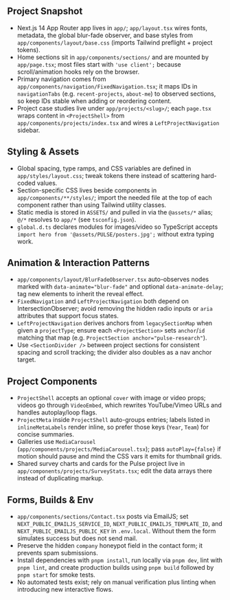 ## Project Snapshot
- Next.js 14 App Router app lives in `app/`; `app/layout.tsx` wires fonts, metadata, the global blur-fade observer, and base styles from `app/components/layout/base.css` (imports Tailwind preflight + project tokens).
- Home sections sit in `app/components/sections/` and are mounted by `app/page.tsx`; most files start with `'use client';` because scroll/animation hooks rely on the browser.
- Primary navigation comes from `app/components/navigation/FixedNavigation.tsx`; it maps IDs in `navigationTabs` (e.g. `recent-projects`, `about-me`) to observed sections, so keep IDs stable when adding or reordering content.
- Project case studies live under `app/projects/<slug>/`; each `page.tsx` wraps content in `<ProjectShell>` from `app/components/projects/index.tsx` and wires a `LeftProjectNavigation` sidebar.

## Styling & Assets
- Global spacing, type ramps, and CSS variables are defined in `app/styles/layout.css`; tweak tokens there instead of scattering hard-coded values.
- Section-specific CSS lives beside components in `app/components/**/styles/`; import the needed file at the top of each component rather than using Tailwind utility classes.
- Static media is stored in `ASSETS/` and pulled in via the `@assets/*` alias; `@/*` resolves to `app/*` (see `tsconfig.json`).
- `global.d.ts` declares modules for images/video so TypeScript accepts `import hero from '@assets/PULSE/posters.jpg';` without extra typing work.

## Animation & Interaction Patterns
- `app/components/layout/BlurFadeObserver.tsx` auto-observes nodes marked with `data-animate="blur-fade"` and optional `data-animate-delay`; tag new elements to inherit the reveal effect.
- `FixedNavigation` and `LeftProjectNavigation` both depend on IntersectionObserver; avoid removing the hidden radio inputs or `aria` attributes that support focus states.
- `LeftProjectNavigation` derives anchors from `legacySectionMap` when given a `projectType`; ensure each `<ProjectSection>` sets `anchor`/`id` matching that map (e.g. `ProjectSection anchor="pulse-research"`).
- Use `<SectionDivider />` between project sections for consistent spacing and scroll tracking; the divider also doubles as a nav anchor target.

## Project Components
- `ProjectShell` accepts an optional `cover` with image or video props; videos go through `VideoEmbed`, which rewrites YouTube/Vimeo URLs and handles autoplay/loop flags.
- `ProjectMeta` inside `ProjectShell` auto-groups entries; labels listed in `inlineMetaLabels` render inline, so prefer those keys (`Year`, `Team`) for concise summaries.
- Galleries use `MediaCarousel` (`app/components/projects/MediaCarousel.tsx`); pass `autoPlay={false}` if motion should pause and mind the CSS vars it emits for thumbnail grids.
- Shared survey charts and cards for the Pulse project live in `app/components/projects/SurveyStats.tsx`; edit the data arrays there instead of duplicating markup.

## Forms, Builds & Env
- `app/components/sections/Contact.tsx` posts via EmailJS; set `NEXT_PUBLIC_EMAILJS_SERVICE_ID`, `NEXT_PUBLIC_EMAILJS_TEMPLATE_ID`, and `NEXT_PUBLIC_EMAILJS_PUBLIC_KEY` in `.env.local`. Without them the form simulates success but does not send mail.
- Preserve the hidden `company` honeypot field in the contact form; it prevents spam submissions.
- Install dependencies with `pnpm install`, run locally via `pnpm dev`, lint with `pnpm lint`, and create production builds using `pnpm build` followed by `pnpm start` for smoke tests.
- No automated tests exist; rely on manual verification plus linting when introducing new interactive flows.
